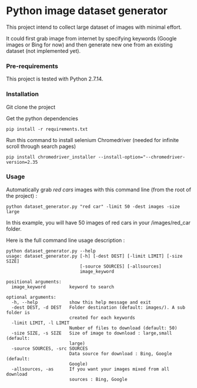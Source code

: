 # Python image dataset generator

This project intend to collect large dataset of images with minimal effort.

It could first grab image from internet by specifying keywords (Google images or Bing for now) and then generate new one from an existing dataset (not implemented yet).

### Pre-requirements

This project is tested with Python 2.7.14.

### Installation

Git clone the project

Get the python dependencies

`pip install -r requirements.txt`

Run this command to install selenium Chromedriver (needed for infinite scroll through search pages)

`pip install chromedriver_installer --install-option="--chromedriver-version=2.35`

### Usage

Automatically grab *red cars* images with this command line (from the root of the project) :

`python dataset_generator.py "red car" -limit 50 -dest images -size large`
    
In this example, you will have 50 images of red cars in your /images/red_car folder. 

Here is the full command line usage description : 

```
python dataset_generator.py --help
usage: dataset_generator.py [-h] [-dest DEST] [-limit LIMIT] [-size SIZE]
                            [-source SOURCES] [-allsources]
                            image_keyword

positional arguments:
  image_keyword         keyword to search

optional arguments:
  -h, --help            show this help message and exit
  -dest DEST, -d DEST   Folder destination (default: images/). A sub folder is
                        created for each keywords
  -limit LIMIT, -l LIMIT
                        Number of files to download (default: 50)
  -size SIZE, -s SIZE   Size of image to download : large,small (default:
                        large)
  -source SOURCES, -src SOURCES
                        Data source for download : Bing, Google (default:
                        Google)
  -allsources, -as      If you want your images mixed from all download
                        sources : Bing, Google
```